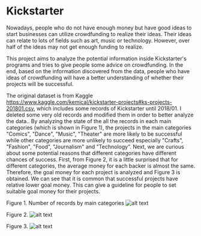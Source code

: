 # Kickstarter

Nowadays, people who do not have enough money but have good ideas to start businesses can utilize crowdfunding to realize their ideas. Their ideas can relate to lots of fields such as art, music or technology. However, over half of the ideas may not get enough funding to realize.

This project aims to analyze the potential information inside Kickstarter's programs and tries to give people some advice on crowdfunding. In the end, based on the information discovered from the data, people who have ideas of crowdfunding will have a better understanding of whether their projects will be successful.

The original dataset is from Kaggle https://www.kaggle.com/kemical/kickstarter-projects#ks-projects-201801.csv, which includes some records of Kickstarter until 2018/01. I deleted some very old records and modified them in order to better analyze the data.. By analyzing the state of the all the records in each main categories (which is shown in Figure 1), the projects in the main categories "Comics", "Dance", "Music", "Theater" are more likely to be successful while other categories are more unlikely to succeed especially "Crafts", "Fashion", "Food", "Journalism" and "Technology". Next, we are curious about some potential reasons that different categories have different chances of success. First, from Figure 2, it is a little surprised that for different categories, the average money for each backer is almost the same. Therefore, the goal money for each project is analyzed and Figure 3 is obtained. We can see that it is common that successful projects have relative lower goal money. This can give a guideline for people to set suitable goal money for their projects.



Figure 1. Number of records by main categories
![alt text](https://github.com/ljx821/Kickstarter/blob/master/1.png)



Figure 2.
![alt text](https://github.com/ljx821/Kickstarter/blob/master/2.png)




Figure 3.
![alt text](https://github.com/ljx821/Kickstarter/blob/master/3.png)
